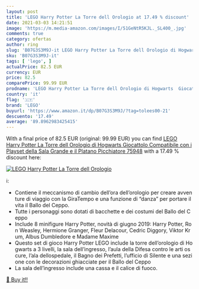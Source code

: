 ```yaml
---
layout: post
title: 'LEGO Harry Potter La Torre dell Orologio at 17.49 % discount'
date: 2021-03-03 14:21:51
image: 'https://m.media-amazon.com/images/I/51GeNtR5KJL._SL400_.jpg'
comments: true
category: ofertas
author: ring
slug: 'B07G3S3M9J-it LEGO Harry Potter La Torre dell Orologio di Hogwarts...'
sku: 'B07G3S3M9J-it'
tags: [ 'lego', ]
actualPrice: 82.5 EUR
currency: EUR
price: 82.5
comparePrice: 99.99 EUR
prodname: 'LEGO Harry Potter La Torre dell Orologio di Hogwarts  Giocattolo Compatibile con i Playset della Sala Grande e il Platano Picchiatore  75948'
country: 'it'
flag: '🇮🇹'
brand: 'LEGO'
buyurl: 'https://www.amazon.it/dp/B07G3S3M9J/?tag=tolees00-21'
descuento: '17.49'
average: '89.8962983425415'
---
```


With a final price of 82.5 EUR (original: 99.99 EUR) you can find [LEGO Harry Potter La Torre dell Orologio di Hogwarts  Giocattolo Compatibile con i Playset della Sala Grande e il Platano Picchiatore  75948](https://www.amazon.it/dp/B07G3S3M9J/?tag=tolees00-21) with a  17.49 % discount here:

[![LEGO Harry Potter La Torre dell Orologio](https://m.media-amazon.com/images/I/51GeNtR5KJL._SL400_.jpg)](https://www.amazon.it/dp/B07G3S3M9J/?tag=tolees00-21)

ℹ️:

- Contiene il meccanismo di cambio dell’ora dell’orologio per creare avventure di viaggio con la GiraTempo e una funzione di “danza” per portare il vita il Ballo del Ceppo.
- Tutte i personaggi sono dotati di bacchette e dei costumi del Ballo del Ceppo
- Include 8 minifigure Harry Potter, novità di giugno 2019: Harry Potter, Ron Weasley, Hermione Granger, Fleur Delacour, Cedric Diggory, Viktor Krum, Albus Dumbledore e Madame Maxime
- Questo set di gioco Harry Potter LEGO include la torre dell’orologio di Hogwarts a 3 livelli, la sala dell’ingresso, l’aula della Difesa contro le arti oscure, l’ala dellospedale, il Bagno dei Prefetti, l’ufficio di Silente e una sezione con le decorazioni ghiacciate per il Ballo del Ceppo
- La sala dell’ingresso include una cassa e il calice di fuoco.

[🛒 Buy it!!](https://www.amazon.it/dp/B07G3S3M9J/?tag=tolees00-21)
